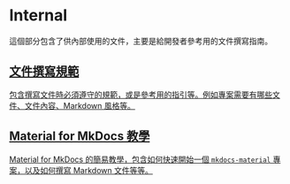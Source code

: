 # Internal

這個部分包含了供內部使用的文件，主要是給開發者參考用的文件撰寫指南。

<div class="grid">

  <a class="card" href="guidelines/">
    <h2>文件撰寫規範</h2>
    <p>包含撰寫文件時必須遵守的規範，或是參考用的指引等。例如專案需要有哪些文件、文件內容、Markdown 風格等。</p>
  </a>

  <a class="card" href="tutorial-zhtw/">
    <h2>Material for MkDocs 教學</h2>
    <p>Material for MkDocs 的簡易教學，包含如何快速開始一個 <code>mkdocs-material</code> 專案，以及如何撰寫 Markdown 文件等等。</p>
  </a>

</div>
